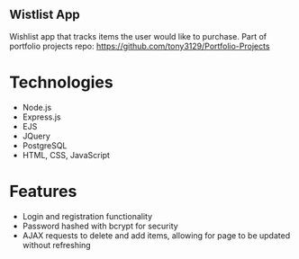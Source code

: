 ## Wistlist App

Wishlist app that tracks items the user would like to purchase. Part of portfolio projects repo: https://github.com/tony3129/Portfolio-Projects

# Technologies
- Node.js
- Express.js
- EJS
- JQuery
- PostgreSQL
- HTML, CSS, JavaScript

# Features
- Login and registration functionality
- Password hashed with bcrypt for security
- AJAX requests to delete and add items, allowing for page to be updated without refreshing
